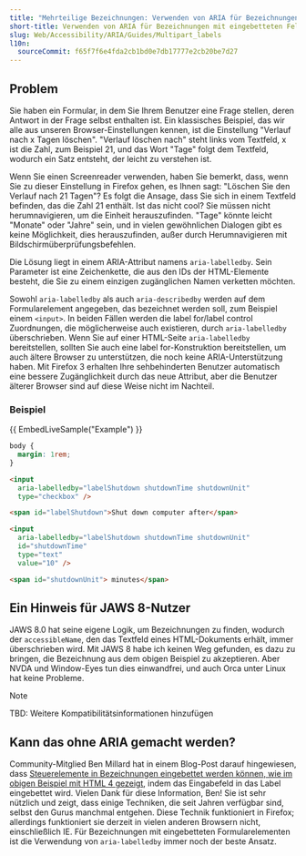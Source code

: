 ```yaml
---
title: "Mehrteilige Bezeichnungen: Verwenden von ARIA für Bezeichnungen mit eingebetteten Feldern"
short-title: Verwenden von ARIA für Bezeichnungen mit eingebetteten Feldern
slug: Web/Accessibility/ARIA/Guides/Multipart_labels
l10n:
  sourceCommit: f65f7f6e4fda2cb1bd0e7db17777e2cb20be7d27
---
```


## Problem

Sie haben ein Formular, in dem Sie Ihrem Benutzer eine Frage stellen, deren Antwort in der Frage selbst enthalten ist. Ein klassisches Beispiel, das wir alle aus unseren Browser-Einstellungen kennen, ist die Einstellung "Verlauf nach x Tagen löschen". "Verlauf löschen nach" steht links vom Textfeld, x ist die Zahl, zum Beispiel 21, und das Wort "Tage" folgt dem Textfeld, wodurch ein Satz entsteht, der leicht zu verstehen ist.

Wenn Sie einen Screenreader verwenden, haben Sie bemerkt, dass, wenn Sie zu dieser Einstellung in Firefox gehen, es Ihnen sagt: "Löschen Sie den Verlauf nach 21 Tagen"? Es folgt die Ansage, dass Sie sich in einem Textfeld befinden, das die Zahl 21 enthält. Ist das nicht cool? Sie müssen nicht herumnavigieren, um die Einheit herauszufinden. "Tage" könnte leicht "Monate" oder "Jahre" sein, und in vielen gewöhnlichen Dialogen gibt es keine Möglichkeit, dies herauszufinden, außer durch Herumnavigieren mit Bildschirmüberprüfungsbefehlen.

Die Lösung liegt in einem ARIA-Attribut namens `aria-labelledby`. Sein Parameter ist eine Zeichenkette, die aus den IDs der HTML-Elemente besteht, die Sie zu einem einzigen zugänglichen Namen verketten möchten.

Sowohl `aria-labelledby` als auch `aria-describedby` werden auf dem Formularelement angegeben, das bezeichnet werden soll, zum Beispiel einem `<input>`. In beiden Fällen werden die label for/label control Zuordnungen, die möglicherweise auch existieren, durch `aria-labelledby` überschrieben. Wenn Sie auf einer HTML-Seite `aria-labelledby` bereitstellen, sollten Sie auch eine label for-Konstruktion bereitstellen, um auch ältere Browser zu unterstützen, die noch keine ARIA-Unterstützung haben. Mit Firefox 3 erhalten Ihre sehbehinderten Benutzer automatisch eine bessere Zugänglichkeit durch das neue Attribut, aber die Benutzer älterer Browser sind auf diese Weise nicht im Nachteil.

### Beispiel

{{ EmbedLiveSample("Example") }}

```css hidden
body {
  margin: 1rem;
}
```

```html
<input
  aria-labelledby="labelShutdown shutdownTime shutdownUnit"
  type="checkbox" />

<span id="labelShutdown">Shut down computer after</span>

<input
  aria-labelledby="labelShutdown shutdownTime shutdownUnit"
  id="shutdownTime"
  type="text"
  value="10" />

<span id="shutdownUnit"> minutes</span>
```

## Ein Hinweis für JAWS 8-Nutzer

JAWS 8.0 hat seine eigene Logik, um Bezeichnungen zu finden, wodurch der `accessibleName`, den das Textfeld eines HTML-Dokuments erhält, immer überschrieben wird. Mit JAWS 8 habe ich keinen Weg gefunden, es dazu zu bringen, die Bezeichnung aus dem obigen Beispiel zu akzeptieren. Aber NVDA und Window-Eyes tun dies einwandfrei, und auch Orca unter Linux hat keine Probleme.

> [!NOTE]
> TBD: Weitere Kompatibilitätsinformationen hinzufügen

## Kann das ohne ARIA gemacht werden?

Community-Mitglied Ben Millard hat in einem Blog-Post darauf hingewiesen, dass [Steuerelemente in Bezeichnungen eingebettet werden können, wie im obigen Beispiel mit HTML 4 gezeigt](https://projectcerbera.com/blog/2008/03/#day24), indem das Eingabefeld in das Label eingebettet wird. Vielen Dank für diese Information, Ben! Sie ist sehr nützlich und zeigt, dass einige Techniken, die seit Jahren verfügbar sind, selbst den Gurus manchmal entgehen. Diese Technik funktioniert in Firefox; allerdings funktioniert sie derzeit in vielen anderen Browsern nicht, einschließlich IE. Für Bezeichnungen mit eingebetteten Formularelementen ist die Verwendung von `aria-labelledby` immer noch der beste Ansatz.

